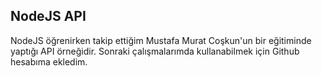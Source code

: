 <h2>NodeJS API</h2>
NodeJS öğrenirken takip ettiğim Mustafa Murat Coşkun'un bir eğitiminde yaptığı API örneğidir. Sonraki çalışmalarımda kullanabilmek için Github hesabıma ekledim.
